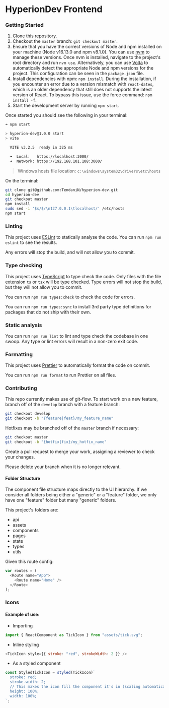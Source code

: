 # HyperionDev Frontend

### Getting Started

1. Clone this repository.
2. Checkout the `master` branch: `git checkout master`.
3. Ensure that you have the correct versions of Node and npm installed on your machine (Node v16.13.0 and npm v8.1.0). You can use [nvm](https://github.com/nvm-sh/nvm) to manage these versions. Once nvm is installed, navigate to the project's root directory and run `nvm use`. Alternatively, you can use [Volta](https://volta.sh/) to automatically detect the appropriate Node and npm versions for the project. This configuration can be seen in the `package.json` file.
4. Install dependencies with npm: `npm install`. During the installation, if you encounter an error due to a version mismatch with `react-dates`, which is an older dependency that still does not supports the latest version of React. To bypass this issue, use the force command: `npm install -f`.
5. Start the development server by running `npm start`.

Once started you should see the following in your terminal:

```bash
➜ npm start

> hyperion-dev@1.0.0 start
> vite

  VITE v3.2.5  ready in 325 ms

  ➜  Local:   https://localhost:3000/
  ➜  Network: https://192.168.101.108:3000/
```

> Windows hosts file location: `c:\windows\system32\drivers\etc\hosts`

On the terminal:

```bash
git clone git@github.com:TendaniN/hyperion-dev.git
cd hyperion-dev
git checkout master
npm install
sudo sed -i '$s/$/\n127.0.0.1\tlocalhost/' /etc/hosts
npm start
```

### Linting

This project uses [ESLint](https://eslint.org/) to statically analyse the code.
You can run `npm run eslint` to see the results.

Any errors will stop the build, and will not allow you to commit.

### Type checking

This project uses [TypeScript](https://www.typescriptlang.org/) to type check
the code. Only files with the file extension `ts` or `tsx` will be type
checked. Type errors will not stop the build, but they will not allow you to
commit.

You can run `npm run types:check` to check the code for errors.

You can run `npm run types:sync` to install 3rd party type definitions for
packages that do not ship with their own.

### Static analysis

You can run `npm run lint` to lint and type check the codebase in one swoop.
Any type or lint errors will result in a non-zero exit code.

### Formatting

This project uses [Prettier](https://prettier.io/) to automatically format the
code on commit.

You can run `npm run format` to run Prettier on all files.

### Contributing

This repo currently makes use of git-flow. To start work on a new feature, branch off of the `develop` branch with a feature branch:

```bash
git checkout develop
git checkout -b "{feature|feat}/my_feature_name"
```

Hotfixes may be branched off of the `master` branch if necessary:

```bash
git checkout master
git checkout -b "{hotfix|fix}/my_hotfix_name"
```

Create a pull request to merge your work, assigning a reviewer to check your changes.

Please delete your branch when it is no longer relevant.

#### Folder Structure

The component file structure maps directly to the UI hierarchy.
If we consider all folders being either a "generic" or a "feature" folder, we only have one "feature" folder but many "generic" folders.

This project's folders are:

- api <!-- api endpoint files  -->
- assets <!-- images and other media  -->
- components <!-- shared component files  -->
- pages <!-- routing pages structured like site structure  -->
- state <!-- redux and state files  -->
- types <!-- global type declarations  -->
- utils <!-- utility method files and their tests  -->

Given this route config:

```js
var routes = (
  <Route name="App">
    <Route name="Home" />
  </Route>
);
```

### Icons

#### Example of use:

- Importing

```js
import { ReactComponent as TickIcon } from "assets/tick.svg";
```

- Inline styling

```js
<TickIcon style={{ stroke: "red", strokeWidth: 2 }} />
```

- As a styled component

```js
const StyledTickIcon = styled(TickIcon)`
  stroke: red;
  stroke-width: 2;
  // This makes the icon fill the component it's in (scaling automatically)
  height: 100%;
  width: 100%;
`;
```
